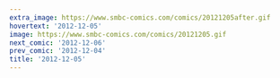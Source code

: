 ```yaml
---
extra_image: https://www.smbc-comics.com/comics/20121205after.gif
hovertext: '2012-12-05'
image: https://www.smbc-comics.com/comics/20121205.gif
next_comic: '2012-12-06'
prev_comic: '2012-12-04'
title: '2012-12-05'
---
```


